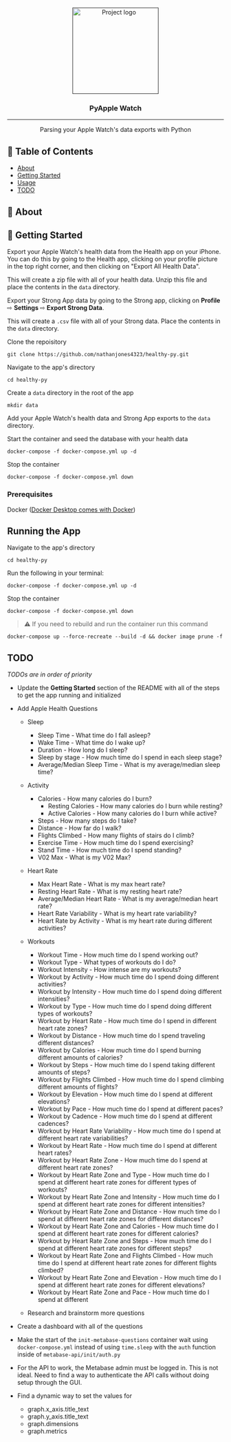 <p align="center">
  <a href="" rel="noopener">
 <img width=200px height=200px src="" alt="Project logo"></a>
</p>

<h3 align="center">PyApple Watch</h3>

---

<p align="center"> Parsing your Apple Watch's data exports with Python
    <br> 
</p>

## 📝 Table of Contents

- [About](#about)
- [Getting Started](#getting_started)
- [Usage](#usage)
- [TODO](#todo)

## 🧐 About <a name = "about"></a>


## 🏁 Getting Started <a name = "getting_started"></a>

Export your Apple Watch's health data from the Health app on your iPhone. You can do this by going to the Health app, clicking on your profile picture in the top right corner, and then clicking on "Export All Health Data". 

This will create a zip file with all of your health data. Unzip this file and place the contents in the `data` directory. 

Export your Strong App data by going to the Strong app, clicking on **Profile** ⇨ **Settings** ⇨ **Export Strong Data**.

This will create a `.csv` file with all of your Strong data. Place the contents in the `data` directory.

Clone the repoisitory
```
git clone https://github.com/nathanjones4323/healthy-py.git
```

Navigate to the app's directory
```
cd healthy-py
```

Create a `data` directory in the root of the app
```
mkdir data
```

Add your Apple Watch's health data and Strong App exports to the `data` directory.


Start the container and seed the database with your health data

```
docker-compose -f docker-compose.yml up -d
```

Stop the container

```
docker-compose -f docker-compose.yml down
```

### Prerequisites

Docker ([Docker Desktop comes with Docker](https://www.docker.com/products/docker-desktop/))

## Running the App <a name = "usage"></a>

Navigate to the app's directory
```
cd healthy-py
```

Run the following in your terminal:
```
docker-compose -f docker-compose.yml up -d
```

Stop the container

```
docker-compose -f docker-compose.yml down
```

> :warning: If you need to rebuild and run the container run this command
```
docker-compose up --force-recreate --build -d && docker image prune -f
```

## TODO <a name = "todo"></a>

*TODOs are in order of priority*

* Update the **Getting Started** section of the README with all of the steps to get the app running and initialized
* Add Apple Health Questions
  * Sleep
    * Sleep Time - What time do I fall asleep?
    * Wake Time - What time do I wake up?
    * Duration - How long do I sleep?
    * Sleep by stage - How much time do I spend in each sleep stage?
    * Average/Median Sleep Time - What is my average/median sleep time?
  
  * Activity
    * Calories - How many calories do I burn?
      * Resting Calories - How many calories do I burn while resting?
      * Active Calories - How many calories do I burn while active?
    * Steps - How many steps do I take?
    * Distance - How far do I walk?
    * Flights Climbed - How many flights of stairs do I climb?
    * Exercise Time - How much time do I spend exercising?
    * Stand Time - How much time do I spend standing?
    * V02 Max - What is my V02 Max?
  
  * Heart Rate
    * Max Heart Rate - What is my max heart rate?
    * Resting Heart Rate - What is my resting heart rate?
    * Average/Median Heart Rate - What is my average/median heart rate?
    * Heart Rate Variability - What is my heart rate variability?
    * Heart Rate by Activity - What is my heart rate during different activities?

  * Workouts
    * Workout Time - How much time do I spend working out?
    * Workout Type - What types of workouts do I do?
    * Workout Intensity - How intense are my workouts?
    * Workout by Activity - How much time do I spend doing different activities?
    * Workout by Intensity - How much time do I spend doing different intensities?
    * Workout by Type - How much time do I spend doing different types of workouts?
    * Workout by Heart Rate - How much time do I spend in different heart rate zones?
    * Workout by Distance - How much time do I spend traveling different distances?
    * Workout by Calories - How much time do I spend burning different amounts of calories?
    * Workout by Steps - How much time do I spend taking different amounts of steps?
    * Workout by Flights Climbed - How much time do I spend climbing different amounts of flights?
    * Workout by Elevation - How much time do I spend at different elevations?
    * Workout by Pace - How much time do I spend at different paces?
    * Workout by Cadence - How much time do I spend at different cadences?
    * Workout by Heart Rate Variability - How much time do I spend at different heart rate variabilities?
    * Workout by Heart Rate - How much time do I spend at different heart rates?
    * Workout by Heart Rate Zone - How much time do I spend at different heart rate zones?
    * Workout by Heart Rate Zone and Type - How much time do I spend at different heart rate zones for different types of workouts?
    * Workout by Heart Rate Zone and Intensity - How much time do I spend at different heart rate zones for different intensities?
    * Workout by Heart Rate Zone and Distance - How much time do I spend at different heart rate zones for different distances?
    * Workout by Heart Rate Zone and Calories - How much time do I spend at different heart rate zones for different calories?
    * Workout by Heart Rate Zone and Steps - How much time do I spend at different heart rate zones for different steps?
    * Workout by Heart Rate Zone and Flights Climbed - How much time do I spend at different heart rate zones for different flights climbed?
    * Workout by Heart Rate Zone and Elevation - How much time do I spend at different heart rate zones for different elevations?
    * Workout by Heart Rate Zone and Pace - How much time do I spend at different

  * Research and brainstorm more questions

* Create a dashboard with all of the questions
* Make the start of the `init-metabase-questions` container wait using `docker-compose.yml` instead of using `time.sleep` with the `auth` function inside of `metabase-api/init/auth.py`
* For the API to work, the Metabase admin must be logged in. This is not ideal. Need to find a way to authenticate the API calls without doing setup through the GUI.
* Find a dynamic way to set the values for
  * graph.x_axis.title_text
  * graph.y_axis.title_text
  * graph.dimensions
  * graph.metrics